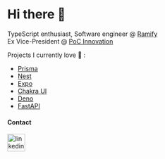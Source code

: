 # Hi there :eyes:

TypeScript enthusiast, Software engineer @ [Ramify](https://github.com/Ramify)  
Ex Vice-President @ [PoC Innovation](https://github.com/PoCInnovation)  

Projects I currently love 🧡 :
* [Prisma](https://github.com/prisma/prisma)
* [Nest](https://github.com/nestjs/nest)
* [Expo](https://github.com/expo/expo)
* [Chakra UI](https://github.com/chakra-ui/chakra-ui)
* [Deno](https://github.com/denoland/deno)
* [FastAPI](https://github.com/tiangolo/fastapi)

#### Contact

[<img src='https://cdn.jsdelivr.net/npm/simple-icons@3.0.1/icons/linkedin.svg' alt='linkedin' height='40'>](https://www.linkedin.com/in/paulmonnery/)
